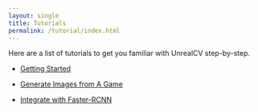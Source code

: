 ```yaml
---
layout: single
title: Tutorials
permalink: /tutorial/index.html
---
```


Here are a list of tutorials to get you familiar with UnrealCV step-by-step.

- [Getting Started](getting_started.html)

<!-- Next step -->
- [Generate Images from A Game](ipynb_generate_images.html)

- [Integrate with Faster-RCNN](faster_rcnn.html)
